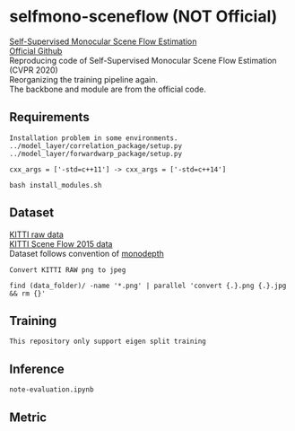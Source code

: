 # selfmono-sceneflow (NOT Official)
[Self-Supervised Monocular Scene Flow Estimation](https://openaccess.thecvf.com/content_CVPR_2020/papers/Hur_Self-Supervised_Monocular_Scene_Flow_Estimation_CVPR_2020_paper.pdf)  
[Official Github](https://github.com/visinf/self-mono-sf)  
Reproducing code of Self-Supervised Monocular Scene Flow Estimation (CVPR 2020)  
Reorganizing the training pipeline again.  
The backbone and module are from the official code.  
## Requirements
```
Installation problem in some environments.
../model_layer/correlation_package/setup.py
../model_layer/forwardwarp_package/setup.py

cxx_args = ['-std=c++11'] -> cxx_args = ['-std=c++14']

bash install_modules.sh
```
## Dataset
[KITTI raw data](http://www.cvlibs.net/datasets/kitti/raw_data.php)  
[KITTI Scene Flow 2015 data](http://www.cvlibs.net/datasets/kitti/eval_scene_flow.php?benchmark=flow)  
Dataset follows convention of [monodepth](https://github.com/mrharicot/monodepth)  
```
Convert KITTI RAW png to jpeg

find (data_folder)/ -name '*.png' | parallel 'convert {.}.png {.}.jpg && rm {}'
```
## Training
```
This repository only support eigen split training
```
## Inference
```
note-evaluation.ipynb
```
## Metric